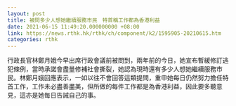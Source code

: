 ```yaml
---
layout: post
title: 被問多少人想她繼續服務市民　特首稱工作都為香港利益
date: 2021-06-15 11:49:20.000000000 +08:00
link: https://news.rthk.hk/rthk/ch/component/k2/1595905-20210615.htm
categories: rthk
---
```


行政長官林鄭月娥今早出席行政會議前被問到，兩年前的今日，她宣布暫緩修訂逃犯條例，當時承諾會盡量修補社會撕裂，她認為現時還有多少人想她繼續服務市民。林鄭月娥回應表示，一如以往不會回答這類提問，重申她每日仍然努力擔任特首工作，工作未必盡善盡美，但所做的每件工作都是為香港利益，因此要多聽意見，這亦是她每日告誡自己的事。
